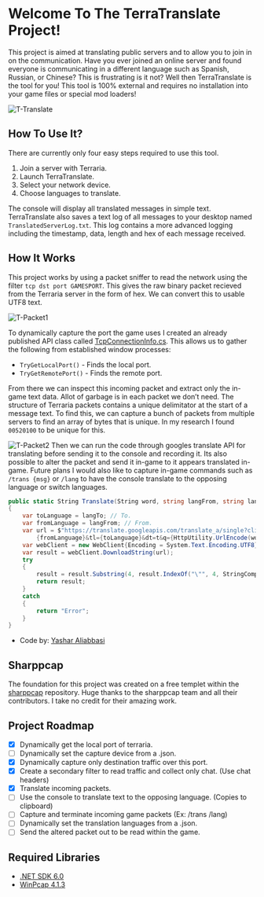# Welcome To The TerraTranslate Project!
This project is aimed at translating public servers and to allow you to join in on the communication. Have you ever joined an online server and found everyone is communicating in a different language such as Spanish, Russian, or Chinese? This is frustrating is it not? Well then TerraTranslate is the tool for you! This tool is 100% external and requires no installation into your game files or special mod loaders!

![T-Translate](https://github.com/RussDev7/TerraTranslate/assets/33048298/5d4b07cb-05a2-4244-97b6-53d69aade0cf)

## How To Use It?
There are currently only four easy steps required to use this tool.
1) Join a server with Terraria.
2) Launch TerraTranslate.
3) Select your network device.
4) Choose languages to translate.

The console will display all translated messages in simple text. TerraTranslate also saves a text log of all messages to your desktop named `TranslatedServerLog.txt`. This log contains a more advanced logging including the timestamp, data, length and hex of each message received.

## How It Works
This project works by using a packet sniffer to read the network using the filter `tcp dst port GAMESPORT`. This gives the raw binary packet recieved from the Terraria server in the form of hex. We can convert this to usable UTF8 text.

![T-Packet1](https://github.com/RussDev7/TerraTranslate/assets/33048298/14e76274-ce8e-4a8c-834e-808d29ed1f1c)

To dynamically capture the port the game uses I created an already published API class called [TcpConnectionInfo.cs](https://github.com/RussDev7/GetPortsFromProcessName).
This allows us to gather the following from established window processes:
+ `TryGetLocalPort()` - Finds the local port.
+ `TryGetRemotePort()` - Finds the remote port.

From there we can inspect this incoming packet and extract only the in-game text data. Allot of garbage is in each packet we don’t need. The structure of Terraria packets contains a unique delimitator at the start of a message text. To find this, we can capture a bunch of packets from multiple servers to find an array of bytes that is unique. In my research I found `00520100` to be unique for this.

![T-Packet2](https://github.com/RussDev7/TerraTranslate/assets/33048298/f3fb09de-46d0-4e41-9f2f-eea65859e285)
Then we can run the code through googles translate API for translating before sending it to the console and recording it. Its also possible to alter the packet and send it in-game to it appears translated in-game. Future plans I would also like to capture in-game commands such as `/trans {msg}` or `/lang` to have the console translate to the opposing language or switch languages.

```csharp
public static String Translate(String word, string langFrom, string langTo)
{
	var toLanguage = langTo; // To.
	var fromLanguage = langFrom; // From.
	var url = $"https://translate.googleapis.com/translate_a/single?client=gtx&sl=
 		{fromLanguage}&tl={toLanguage}&dt=t&q={HttpUtility.UrlEncode(word)}";
	var webClient = new WebClient{Encoding = System.Text.Encoding.UTF8};
	var result = webClient.DownloadString(url);
	try
	{
		result = result.Substring(4, result.IndexOf("\"", 4, StringComparison.Ordinal) - 4);
		return result;
	}
	catch
	{
		return "Error";
	}
}
```
- Code by: [Yashar Aliabbasi](https://stackoverflow.com/a/52604936/8667430)

## Sharppcap
The foundation for this project was created on a free templet within the [sharppcap](https://github.com/dotpcap/sharppcap) repository. Huge thanks to the sharppcap team and all their contributors. I take no credit for their amazing work.

## Project Roadmap
 - [x] Dynamically get the local port of terraria.
 - [ ] Dynamically set the capture device from a .json.
 - [x] Dynamically capture only destination traffic over this port.
 - [x] Create a secondary filter to read traffic and collect only chat. (Use chat headers)
 - [x] Translate incoming packets.
 - [ ] Use the console to translate text to the opposing language. (Copies to clipboard)
 - [ ] Capture and terminate incoming game packets (Ex: /trans /lang)
 - [ ] Dynamically set the translation languages from a .json.
 - [ ] Send the altered packet out to be read within the game.

## Required Libraries
- [.NET SDK 6.0](https://dotnet.microsoft.com/en-us/download/dotnet/6.0)
- [WinPcap 4.1.3](https://www.winpcap.org/install/)
